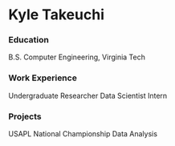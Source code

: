 # Kyle Takeuchi

### Education
B.S. Computer Engineering, Virginia Tech

### Work Experience
Undergraduate Researcher
Data Scientist Intern

### Projects
USAPL National Championship Data Analysis

